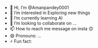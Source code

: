 - 👋 Hi, I’m @Amanpandey0001
- 👀 I’m interested in Exploring new things 
- 🌱 I’m currently learning AI 
- 💞️ I’m looking to collaborate on ...
- 📫 How to reach me message on insta 😊
- 😄 Pronouns: ...
- ⚡ Fun fact: 

<!---
Amanpandey0001/Amanpandey0001 is a ✨ special ✨ repository because its `README.md` (this file) appears on your GitHub profile.
You can click the Preview link to take a look at your changes.
--->
